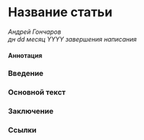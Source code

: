 # Название статьи
*Андрей Гончаров*  
*дн dd месяц YYYY завершения написания*  
#### Аннотация
### Введение
### Основной текст
### Заключение
### Ссылки
